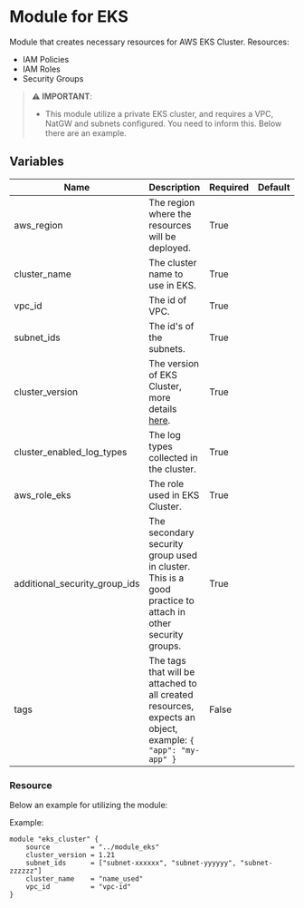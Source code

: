 # Module for EKS

Module that creates necessary resources for AWS EKS Cluster.
Resources:

- IAM Policies
- IAM Roles
- Security Groups

  
> **⚠ IMPORTANT**: 
> 
> - This module utilize a private EKS cluster, and requires a VPC, NatGW and subnets configured. You need to inform this. Below there are an example.

## Variables

| Name | Description | Required | Default |
| --- | --- | --- | --- |
|aws_region| The region where the resources will be deployed. | True | |
|cluster_name| The cluster name to use in EKS. | True | |
|vpc_id| The id of VPC. | True | |
|subnet_ids| The id's of the subnets. | True | |
|cluster_version| The version of EKS Cluster, more details [here](https://docs.aws.amazon.com/eks/latest/userguide/kubernetes-versions.html).| True | |
|cluster_enabled_log_types| The log types collected in the cluster. | True | |
|aws_role_eks| The role used in EKS Cluster. | True | |
|additional_security_group_ids| The secondary security group used in cluster. This is a good practice to attach in other security groups. | True | |
|tags| The tags that will be attached to all created resources, expects an object, example: `{ "app": "my-app" }`| False | |


### Resource

Below an example for utilizing the module:


Example:

```
module "eks_cluster" {
    source          = "../module_eks"
    cluster_version = 1.21
    subnet_ids      = ["subnet-xxxxxx", "subnet-yyyyyy", "subnet-zzzzzz"]
    cluster_name    = "name_used"
    vpc_id          = "vpc-id"
}

```